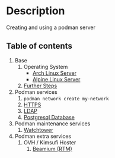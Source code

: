 # Description

Creating and using a podman server

## Table of contents

1. Base
    1. Operating System
        - [Arch Linux Server](base/operating-system/linux/arch/README.md)
        - [Alpine Linux Server](base/operating-system/linux/alpine/README.md)
    1. [Further Steps](base/further-steps/README.md)
2. Podman services
    1. `podman network create my-network`
    2. [HTTPS](container/services/https/README.md)
    3. [LDAP](container/services/ldap/README.md)
    4. [Postgresql Database](container/services/db-postgresql/README.md)
3. Podman maintenance services
    1. [Watchtower](container/maintenance/watchtower/README.md)
4. Podman extra services
    1. OVH / Kimsufi Hoster
        1. [Beamium (RTM)](container/extras/ovh-kimsufi/beamium/README.md)
